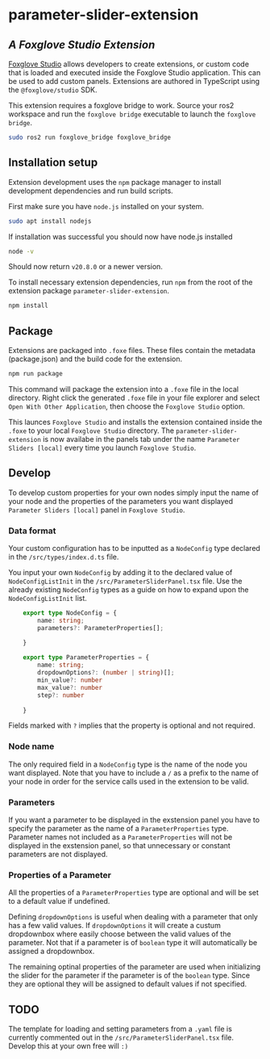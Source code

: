 # parameter-slider-extension

## _A Foxglove Studio Extension_

[Foxglove Studio](https://github.com/foxglove/studio) allows developers to create extensions, or custom code that is loaded and executed inside the Foxglove Studio application. This can be used to add custom panels. Extensions are authored in TypeScript using the `@foxglove/studio` SDK.

This extension requires a foxglove bridge to work. Source your ros2 workspace and run the `foxglove bridge` executable to launch the `foxglove bridge`.

```sh
sudo ros2 run foxglove_bridge foxglove_bridge
```

## Installation setup

Extension development uses the `npm` package manager to install development dependencies and run build scripts.

First make sure you have `node.js` installed on your system. 

```sh
sudo apt install nodejs
```
 
If installation was successful you should now have node.js installed
```sh
node -v
```
Should now return `v20.8.0` or a newer version.


To install necessary extension dependencies, run `npm` from the root of the extension package `parameter-slider-extension`.

```sh
npm install
```


## Package

Extensions are packaged into `.foxe` files. These files contain the metadata (package.json) and the build code for the extension.


```sh
npm run package
```

This command will package the extension into a `.foxe` file in the local directory. Right click the generated `.foxe` file in your file explorer and select `Open With Other Application`, then choose the `Foxglove Studio` option. 

This launces `Foxglove Studio` and installs the extension contained inside the `.foxe` to your local `Foxglove Studio` directory. The `parameter-slider-extension` is now availabe in the panels tab under the name `Parameter Sliders [local]` every time you launch `Foxglove Studio`.


## Develop 


To develop custom properties for your own nodes simply input the name of your node and the properties of the parameters you want displayed `Parameter Sliders [local]` panel in `Foxglove Studio`. 


### Data format

Your custom configuration has to be inputted as a `NodeConfig` type declared in the `/src/types/index.d.ts` file.

You input your own `NodeConfig` by adding it to the declared value of `NodeConfigListInit` in the  `/src/ParameterSliderPanel.tsx` file. Use the already existing `NodeConfig` types as a guide on how to expand upon the `NodeConfigListInit` list.


```ts
    export type NodeConfig = {
        name: string;
        parameters?: ParameterProperties[]; 

    }
    
    export type ParameterProperties = {
        name: string;
        dropdownOptions?: (number | string)[];
        min_value?: number
        max_value?: number
        step?: number
        
    }
```

Fields marked with `?` implies that the property is optional and not required. 

### Node name

The only required field in a `NodeConfig` type is the name of the node you want displayed. Note that you have to include a `/` as a prefix to the name of your node in order for the service calls used in the extension to be valid. 

### Parameters

If you want a parameter to be displayed in the exstension panel you have to specify the parameter as the name of a `ParameterProperties` type. Parameter names not included as a `ParameterProperties` will not be displayed in the exstension panel, so that unnecessary or constant parameters are not displayed.

### Properties of a Parameter

All the properties of a `ParameterProperties` type are optional and will be set to a default value if undefined. 

Defining `dropdownOptions` is useful when dealing with a parameter that only has a few valid values. If `dropdownOptions` it will create a custum dropdownbox where easily choose between the valid values of the parameter. Not that if a parameter is of `boolean` type it will automatically be assigned a dropdownbox.

The remaining optinal properties of the parameter are used when initializing the slider for the parameter if the parameter is of the `boolean` type. Since they are optional they will be assigned to default values if not specified.


## TODO
The template for loading and setting parameters from a `.yaml` file is currently commented out in the `/src/ParameterSliderPanel.tsx` file. Develop this at your own free will `:)`


